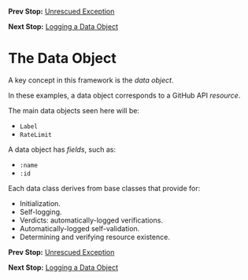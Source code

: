 <!--- GENERATED FILE, DO NOT EDIT --->
**Prev Stop:** [Unrescued Exception](./UnrescuedException.md#unrescued-exception)

**Next Stop:** [Logging a Data Object](./FlatDataLog.md#logging-a-data-object)


# The Data Object

A key concept in this framework is the _data object_.

In these examples, a data object corresponds to a GitHub API _resource_.

The main data objects seen here will be:

- `Label`
- `RateLimit`

A data object has _fields_, such as:

- `:name`
- `:id`

Each data class derives from base classes that provide for:

- Initialization.
- Self-logging.
- Verdicts:  automatically-logged verifications.
- Automatically-logged self-validation.
- Determining and verifying resource existence.

**Prev Stop:** [Unrescued Exception](./UnrescuedException.md#unrescued-exception)

**Next Stop:** [Logging a Data Object](./FlatDataLog.md#logging-a-data-object)

